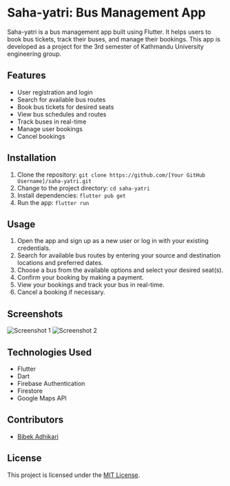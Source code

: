 # Saha-yatri: Bus Management App

Saha-yatri is a bus management app built using Flutter. It helps users to book bus tickets, track their buses, and manage their bookings. This app is developed as a project for the 3rd semester of Kathmandu University engineering group.

## Features

- User registration and login
- Search for available bus routes
- Book bus tickets for desired seats
- View bus schedules and routes
- Track buses in real-time
- Manage user bookings
- Cancel bookings

## Installation

1. Clone the repository: `git clone https://github.com/[Your GitHub Username]/saha-yatri.git`
2. Change to the project directory: `cd saha-yatri`
3. Install dependencies: `flutter pub get`
4. Run the app: `flutter run`

## Usage

1. Open the app and sign up as a new user or log in with your existing credentials.
2. Search for available bus routes by entering your source and destination locations and preferred dates.
3. Choose a bus from the available options and select your desired seat(s).
4. Confirm your booking by making a payment.
5. View your bookings and track your bus in real-time.
6. Cancel a booking if necessary.

## Screenshots

![Screenshot 1](/screenshots/screenshot1.png)
![Screenshot 2](/screenshots/screenshot2.png)

## Technologies Used

- Flutter
- Dart
- Firebase Authentication
- Firestore
- Google Maps API

## Contributors

- [Bibek Adhikari](https://github.com/b33-b3k)

## License

This project is licensed under the [MIT License](https://opensource.org/licenses/MIT).
